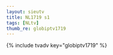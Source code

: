 ```yaml
--- 
layout: sieutv
title: NL1719 s1
tags: [NLtv]
thumb_re: globiptv1719
---
```

{% include tvadv key="globiptv1719" %} 
